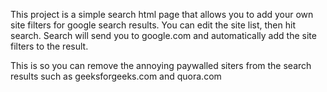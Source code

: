 This project is a simple search html page that allows you to add your own site filters
for google search results.  You can edit the site list, then hit search.  Search
will send you to google.com and automatically add the site filters to the result.

This is so you can remove the annoying paywalled siters from the search results
such as geeksforgeeks.com and quora.com
